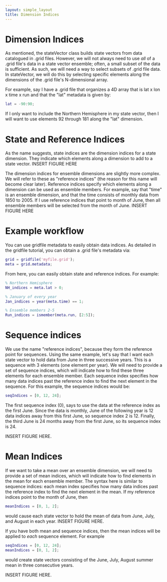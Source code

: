 ```yaml
---
layout: simple_layout
title: Dimension Indices
---
```


# Dimension Indices
As mentioned, the stateVector class builds state vectors from data catalogued in .grid files. However, we  will not always need to use *all* of a .grid file's data in a state vector ensemble; often, a small subset of the data is sufficient. As such, we will need a way to select subsets of .grid file data. In stateVector, we will do this by selecting specific elements along the dimensions of the .grid file's N-dimensional array.

For example, say I have a .grid file that organizes a 4D array that is lat x lon x time x run and that the "lat" metadata is given by:
```matlab
lat = -90:90;
```
If I only want to include the Northern Hemisphere in my state vector, then I will want to use elements 92 through 181 along the "lat" dimension.

# State and Reference Indices

As the name suggests, state indices are the dimension indices for a state dimension. They indicate which elements along a dimension to add to a state vector.
INSERT FIGURE HERE

The dimension indices for ensemble dimensions are slightly more complex. We will refer to these as "reference indices" (the reason for this name will become clear later). Reference indices specify which elements along a dimension can be used as ensemble members. For example, say that "time" is an ensemble dimension, and that the time consists of monthly data from 1850 to 2005. If I use reference indices that point to month of June, then all ensemble members will be selected from the month of June.
INSERT FIGURE HERE

# Example workflow
You can use gridfile metadata to easily obtain data indices. As detailed in the gridfile tutorial, you can obtain a .grid file's metadata via:
```matlab
grid = gridfile('myfile.grid');
meta = grid.metadata;
```

From here, you can easily obtain state and reference indices. For example:
```matlab
% Northern Hemisphere
NH_indices = meta.lat > 0;

% January of every year
Jan_indices = year(meta.time) == 1;

% Ensemble members 2-5
Run_indices = ismember(meta.run, [2:5]);
```

# Sequence indices

We use the name "reference indices", because they form the reference point for sequences. Using the same example, let's say that I want each state vector to hold data from June in three successive years. This is a sequence with 3 elements (one element per year). We will need to provide a set of sequence indices, which will indicate how to find these three elements for each ensemble member. Each sequence index specifies how many data indices past the reference index to find the next element in the sequence. For this example, the sequence indices would be:
```matlab
seqIndices = [0, 12, 24];
```
The first sequence index (0), says to use the data at the reference index as the first June. Since the data is monthly, June of the following year is 12 data indices away from this first June, so sequence index 2 is 12. Finally, the third June is 24 months away from the first June, so its sequence index is 24.

INSERT FIGURE HERE.


# Mean Indices

If we want to take a mean over an ensemble dimension, we will need to provide a set of mean indices, which will indicate how to find elements in the mean for each ensemble member. The syntax here is similar to sequence indices: each mean index specifies how many data indices past the reference index to find the next element in the mean. If my reference indices point to the month of June, then
```matlab
meanIndices = [0, 1, 2];
```
would cause each state vector to hold the mean of data from June, July, and August in each year.
INSERT FIGURE HERE.

If you have both mean and sequence indices, then the mean indices will be applied to *each* sequence element. For example
```matlab
seqIndices = [0, 12, 24];
meanIndices = [0, 1, 2];
```
would create state vectors consisting of the June, July, August summer mean in three consecutive years.

INSERT FIGURE HERE.
